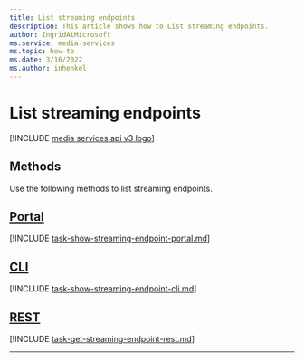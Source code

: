 ```yaml
---
title: List streaming endpoints
description: This article shows how to List streaming endpoints.
author: IngridAtMicrosoft
ms.service: media-services
ms.topic: how-to
ms.date: 3/16/2022
ms.author: inhenkel
---
```


# List streaming endpoints

[!INCLUDE [media services api v3 logo](./includes/v3-hr.md)]

## Methods

Use the following methods to list streaming endpoints.

## [Portal](#tab/portal/)

[!INCLUDE [task-show-streaming-endpoint-portal.md](./includes/task-list-streaming-endpoint-portal.md)]

## [CLI](#tab/cli/)

[!INCLUDE [task-show-streaming-endpoint-cli.md](./includes/task-list-streaming-endpoint-cli.md)]

## [REST](#tab/rest/)

[!INCLUDE [task-get-streaming-endpoint-rest.md](./includes/task-get-streaming-endpoint-rest.md)]

---
